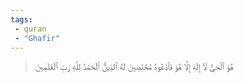 ```yaml
---
tags: 
 - quran 
 - "Ghafir"
---
```


> هُوَ ٱلۡحَيُّ لَآ إِلَٰهَ إِلَّا هُوَ فَٱدۡعُوهُ مُخۡلِصِينَ لَهُ ٱلدِّينَۗ ٱلۡحَمۡدُ لِلَّهِ رَبِّ ٱلۡعَٰلَمِينَ
